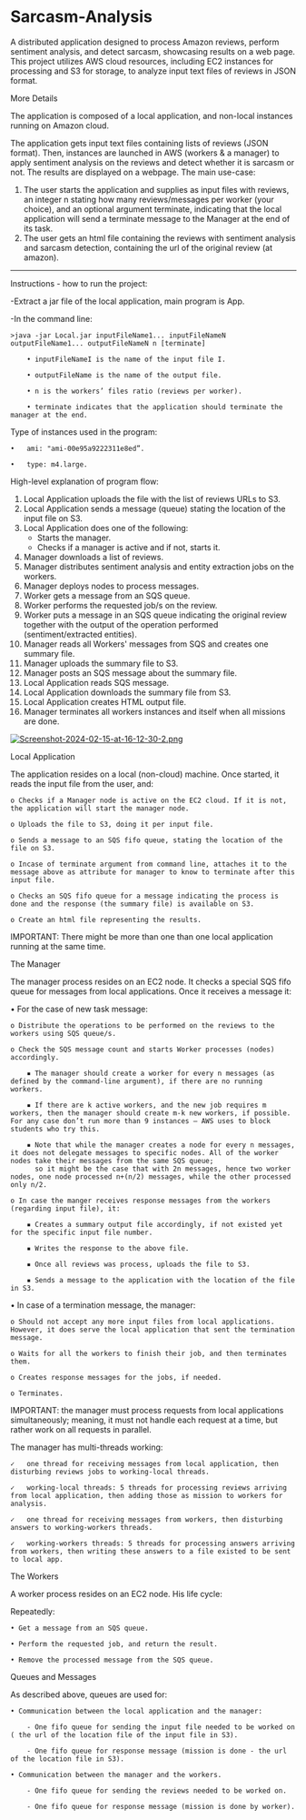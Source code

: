 # Sarcasm-Analysis

A distributed application designed to process Amazon reviews, perform sentiment analysis, and detect sarcasm, showcasing results on a web page.
This project utilizes AWS cloud resources, including EC2 instances for processing and S3 for storage, to analyze input text files of reviews in JSON format.


More Details

The application is composed of a local application, and non-local instances running on Amazon
cloud.

The application gets input text files containing lists of reviews (JSON format).
Then, instances are launched in AWS (workers & a manager) to apply sentiment analysis on the
reviews and detect whether it is sarcasm or not. The results are displayed on a webpage.
The main use-case:

  1. The user starts the application and supplies as input files with reviews, an integer n stating
  how many reviews/messages per worker (your choice), and an optional argument terminate,
  indicating that the local application will send a terminate message to the Manager at the
  end of its task.
  2. The user gets an html file containing the reviews with sentiment analysis and sarcasm
  detection, containing the url of the original review (at amazon).


----------------------------------------------------------------------------------------------------------------------------------------------------------
Instructions - how to run the project:

-Extract a jar file of the local application, main program is App.

-In the command line:

	>java -jar Local.jar inputFileName1... inputFileNameN outputFileName1... outputFileNameN n [terminate]
 
		• inputFileNameI is the name of the input file I.
  
 		• outputFileName is the name of the output file. 
   
		• n is the workers’ files ratio (reviews per worker).
  
 		• terminate indicates that the application should terminate the manager at the end.
   

Type of instances used in the program: 

	•	ami: "ami-00e95a9222311e8ed”.
 
	•	type: m4.large.
 

High-level explanation of program flow:

1. Local Application uploads the file with the list of reviews URLs to S3.
2. Local Application sends a message (queue) stating the location of the input file on S3.
3. Local Application does one of the following:
   - Starts the manager.
   - Checks if a manager is active and if not, starts it.
4. Manager downloads a list of reviews.
5. Manager distributes sentiment analysis and entity extraction jobs on the workers.
6. Manager deploys nodes to process messages.
7. Worker gets a message from an SQS queue.
8. Worker performs the requested job/s on the review.
9. Worker puts a message in an SQS queue indicating the original review together with the output of the operation performed (sentiment/extracted entities).
10. Manager reads all Workers' messages from SQS and creates one summary file.
11. Manager uploads the summary file to S3.
12. Manager posts an SQS message about the summary file.
13. Local Application reads SQS message.
14. Local Application downloads the summary file from S3.
15. Local Application creates HTML output file.
16. Manager terminates all workers instances and itself when all missions are done.


[![Screenshot-2024-02-15-at-16-12-30-2.png](https://i.postimg.cc/0NVBMpRb/Screenshot-2024-02-15-at-16-12-30-2.png)](https://postimg.cc/GBsQ6TpC)

Local Application

The application resides on a local (non-cloud) machine. Once started, it reads the input file from the user, and:

 	o Checks if a Manager node is active on the EC2 cloud. If it is not, the application will start the manager node. 
  
	o Uploads the file to S3, doing it per input file.
 
	o Sends a message to an SQS fifo queue, stating the location of the file on S3.
 
	o Incase of terminate argument from command line, attaches it to the message above as attribute for manager to know to terminate after this input file.
 
	o Checks an SQS fifo queue for a message indicating the process is done and the response (the summary file) is available on S3.
 
	o Create an html file representing the results. 
 
IMPORTANT: There might be more than one than one local application running at the same time.


The Manager

 The manager process resides on an EC2 node. It checks a special SQS fifo queue for messages from local applications. Once it receives a message it:
 
 • For the case of new task message:
 
 	o Distribute the operations to be performed on the reviews to the workers using SQS queue/s. 
  
	o Check the SQS message count and starts Worker processes (nodes) accordingly. 
 
		▪ The manager should create a worker for every n messages (as defined by the command-line argument), if there are no running workers. 
  
		▪ If there are k active workers, and the new job requires m workers, then the manager should create m-k new workers, if possible. For any case don’t run more than 9 instances – AWS uses to block students who try this. 
  
		▪ Note that while the manager creates a node for every n messages, it does not delegate messages to specific nodes. All of the worker nodes take their messages from the same SQS queue;
		  so it might be the case that with 2n messages, hence two worker nodes, one node processed n+(n/2) messages, while the other processed only n/2.
    
	o In case the manger receives response messages from the workers (regarding input file), it: 
 
		▪ Creates a summary output file accordingly, if not existed yet for the specific input file number.
  
		▪ Writes the response to the above file.
  
		▪ Once all reviews was process, uploads the file to S3.
  
		▪ Sends a message to the application with the location of the file in S3.
  
• In case of a termination message, the manager: 

	o Should not accept any more input files from local applications. However, it does serve the local application that sent the termination message. 
 
	o Waits for all the workers to finish their job, and then terminates them. 
 
	o Creates response messages for the jobs, if needed. 
 
	o Terminates. 
 
IMPORTANT: the manager must process requests from local applications simultaneously; meaning, it must not handle each request at a time, but rather work on all requests in parallel.


The manager has multi-threads working:

	✓	one thread for receiving messages from local application, then disturbing reviews jobs to working-local threads.
 
	✓	working-local threads: 5 threads for processing reviews arriving from local application, then adding those as mission to workers for analysis.
 
	✓	one thread for receiving messages from workers, then disturbing answers to working-workers threads.
 
	✓	working-workers threads: 5 threads for processing answers arriving from workers, then writing these answers to a file existed to be sent to local app.
 

The Workers

A worker process resides on an EC2 node. His life cycle:

Repeatedly:

	• Get a message from an SQS queue. 
 
	• Perform the requested job, and return the result. 
 
	• Remove the processed message from the SQS queue. 
 

Queues and Messages 

As described above, queues are used for: 

	• Communication between the local application and the manager:
 
		- One fifo queue for sending the input file needed to be worked on ( the url of the location file of the input file in S3). 
  
		- One fifo queue for response message (mission is done - the url of the location file in S3).
  
	• Communication between the manager and the workers.
 
		- One fifo queue for sending the reviews needed to be worked on. 
  
		- One fifo queue for response message (mission is done by worker).
  


